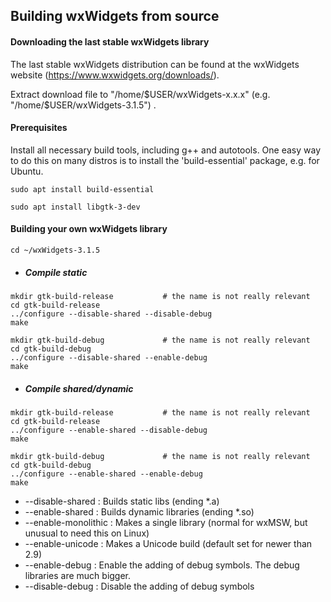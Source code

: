 ## Building wxWidgets from source

#### Downloading the last stable wxWidgets library

The last stable wxWidgets distribution can be found at the wxWidgets website (https://www.wxwidgets.org/downloads/).

Extract download file to "/home/$USER/wxWidgets-x.x.x" (e.g. "/home/$USER/wxWidgets-3.1.5") .



#### Prerequisites

Install all necessary build tools, including g++ and autotools. One easy way to do this on many distros is to install the 'build-essential' package, e.g. for Ubuntu.

```shell
sudo apt install build-essential
```

```shell
sudo apt install libgtk-3-dev
```



#### Building your own wxWidgets library

```shell
cd ~/wxWidgets-3.1.5
```

- ##### Compile static

```shell
mkdir gtk-build-release           # the name is not really relevant
cd gtk-build-release
../configure --disable-shared --disable-debug
make
```
```shell
mkdir gtk-build-debug             # the name is not really relevant
cd gtk-build-debug
../configure --disable-shared --enable-debug
make
```

- ##### Compile shared/dynamic

```shell
mkdir gtk-build-release           # the name is not really relevant
cd gtk-build-release
../configure --enable-shared --disable-debug
make
```
```shell
mkdir gtk-build-debug             # the name is not really relevant
cd gtk-build-debug
../configure --enable-shared --enable-debug
make
```



- --disable-shared : Builds static libs (ending *.a)
- --enable-shared : Builds dynamic libraries (ending *.so)
- --enable-monolithic : Makes a single library (normal for wxMSW, but unusual to need this on Linux)
- --enable-unicode : Makes a Unicode build (default set for newer than 2.9)
- --enable-debug : Enable the adding of debug symbols. The debug libraries are much bigger.
- --disable-debug : Disable the adding of debug symbols

